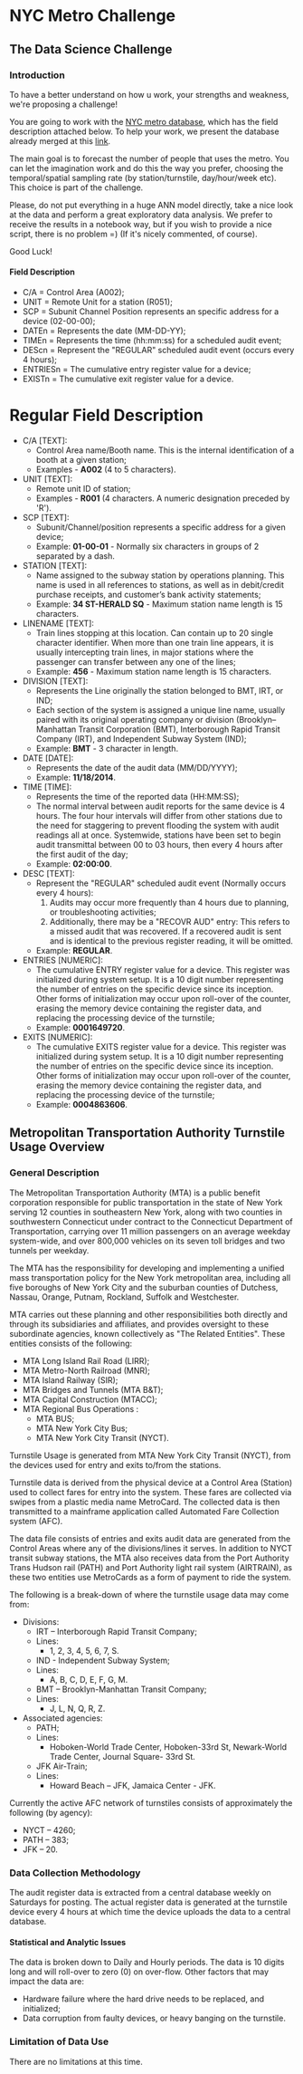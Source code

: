# NYC Metro Challenge

## The Data Science Challenge

### Introduction

To have a better understand on how u work, your strengths and weakness, we're proposing a challenge!

You are going to work with the [NYC metro database](http://web.mta.info/developers/turnstile.html), which has the field description attached below. To help your work, we present the database already merged at this [link](https://drive.google.com/file/d/1VnNIZMOVHTX2hE9zasi8PQQNd9xwwdYL/view).

The main goal is to forecast the number of people that uses the metro. You can let the imagination work and do this the way you prefer, choosing the temporal/spatial sampling rate (by station/turnstile, day/hour/week etc). This choice is part of the challenge.

Please, do not put everything in a huge ANN model directly, take a nice look at the data and perform a great exploratory data analysis. We prefer to receive the results in a notebook way, but if you wish to provide a nice script, there is no problem =) (If it's nicely commented, of course).

Good Luck!

#### Field Description

- C/A = Control Area (A002);
- UNIT = Remote Unit for a station (R051);
- SCP = Subunit Channel Position represents an specific address for a device (02-00-00);
- DATEn = Represents the date (MM-DD-YY);
- TIMEn = Represents the time (hh:mm:ss) for a scheduled audit event;
- DEScn = Represent the "REGULAR" scheduled audit event (occurs every 4 hours);
- ENTRIESn = The cumulative entry register value for a device;
- EXISTn = The cumulative exit register value for a device.

# Regular Field Description

- C/A [TEXT]:
    - Control Area name/Booth name. This is the internal identification of a booth at a given station;
    - Examples - **A002** (4 to 5 characters).
- UNIT [TEXT]:
    - Remote unit ID of station;
    - Examples - **R001** (4 characters. A numeric designation preceded by 'R').
- SCP [TEXT]:
    - Subunit/Channel/position represents a specific address for a given device;
    - Example: **01-00-01** - Normally six characters in groups of 2 separated by a dash.
- STATION [TEXT]:
    - Name assigned to the subway station by operations planning. This name is used in all references to stations, as well as in debit/credit purchase receipts, and customer’s bank activity statements;
    - Example: **34 ST-HERALD SQ** - Maximum station name length is 15 characters.
- LINENAME [TEXT]:
    - Train lines stopping at this location. Can contain up to 20 single character identifier. When more than one train line appears, it is usually intercepting train lines, in major stations where the passenger can transfer between any one of the lines;
    - Example: **456** - Maximum station name length is 15 characters.
- DIVISION [TEXT]:
    - Represents the Line originally the station belonged to BMT, IRT, or IND;
    - Each section of the system is assigned a unique line name, usually paired with its original operating company or division (Brooklyn–Manhattan Transit Corporation (BMT), Interborough Rapid Transit Company (IRT), and Independent Subway System (IND);
    - Example: **BMT** - 3 character in length.
- DATE [DATE]:
    - Represents the date of the audit data (MM/DD/YYYY);
    - Example: **11/18/2014**.
- TIME [TIME]:
    - Represents the time of the reported data (HH:MM:SS);
    - The normal interval between audit reports for the same device is 4 hours. The four hour intervals will differ from other stations due to the need for staggering to prevent flooding the system with audit readings all at once. Systemwide, stations have been set to begin audit transmittal between 00 to 03 hours, then every 4 hours after the first audit of the day;
    - Example: **02:00:00**.
- DESC [TEXT]:
    - Represent the "REGULAR" scheduled audit event (Normally occurs every 4 hours):
        1. Audits may occur more frequently than 4 hours due to planning, or troubleshooting activities;
        2. Additionally, there may be a "RECOVR AUD" entry: This refers to a missed audit that was recovered. If a recovered audit is sent and is identical to the previous register reading, it will be omitted.
    - Example: **REGULAR**.
- ENTRIES [NUMERIC]:
    - The cumulative ENTRY register value for a device. This register was initialized during system setup. It is a 10 digit number representing the number of entries on the specific device since its inception. Other forms of initialization may occur upon roll-over of the counter, erasing the memory device containing the register data, and replacing the processing device of the turnstile;
    - Example: **0001649720**.
- EXITS [NUMERIC]:
    - The cumulative EXITS register value for a device. This register was initialized during system setup. It is a 10 digit number representing the number of entries on the specific device since its inception. Other forms of initialization may occur upon roll-over of the counter, erasing the memory device containing the register data, and replacing the processing device of the turnstile;
    - Example: **0004863606**.

## Metropolitan Transportation Authority Turnstile Usage Overview

### General Description

The Metropolitan Transportation Authority (MTA) is a public benefit corporation responsible for public transportation in the state of New York serving 12 counties in southeastern New York, along with two counties in southwestern Connecticut under contract to the Connecticut Department of Transportation, carrying over 11 million passengers on an average weekday system-wide, and over 800,000 vehicles on its seven toll bridges and two tunnels per weekday.

The MTA has the responsibility for developing and implementing a unified mass transportation policy for the New York metropolitan area, including all five boroughs of New York City and the suburban counties of Dutchess, Nassau, Orange, Putnam, Rockland, Suffolk and Westchester.

MTA carries out these planning and other responsibilities both directly and through its subsidiaries and affiliates, and provides oversight to these subordinate agencies, known collectively as "The Related Entities". These entities consists of the following:

- MTA Long Island Rail Road (LIRR);
- MTA Metro-North Railroad (MNR);
- MTA Island Railway (SIR);
- MTA Bridges and Tunnels (MTA B&T);
- MTA Capital Construction (MTACC);
- MTA Regional Bus Operations :
    - MTA BUS;
    - MTA New York City Bus;
    - MTA New York City Transit (NYCT).

Turnstile Usage is generated from MTA New York City Transit (NYCT), from the devices used for entry and exits to/from the stations.

Turnstile data is derived from the physical device at a Control Area (Station) used to collect fares for entry into the system. These fares are collected via swipes from a plastic media name MetroCard. The collected data is then transmitted to a mainframe application called Automated Fare Collection system (AFC).

The data file consists of entries and exits audit data are generated from the Control Areas where any of the divisions/lines it serves. In addition to NYCT transit subway stations, the MTA also receives data from the Port Authority Trans Hudson rail (PATH) and Port Authority light rail system (AIRTRAIN), as these two entities use MetroCards as a form of payment to ride the system.

The following is a break-down of where the turnstile usage data may come from:

- Divisions:
    - IRT – Interborough Rapid Transit Company;
    - Lines:
        - 1, 2, 3, 4, 5, 6, 7, S.
    - IND - Independent Subway System;
    - Lines:
        - A, B, C, D, E, F, G, M.
    - BMT – Brooklyn-Manhattan Transit Company;
    - Lines:
        - J, L, N, Q, R, Z.
- Associated agencies:
    - PATH;
    - Lines:
        - Hoboken-World Trade Center, Hoboken-33rd St, Newark-World Trade Center, Journal Square- 33rd St.
    - JFK Air-Train;
    - Lines:
        - Howard Beach – JFK, Jamaica Center - JFK.

Currently the active AFC network of turnstiles consists of approximately the following (by agency):

- NYCT – 4260;
- PATH – 383;
- JFK – 20.

### Data Collection Methodology

The audit register data is extracted from a central database weekly on Saturdays for posting. The actual register data is generated at the turnstile device every 4 hours at which time the device uploads the data to a central database.

#### Statistical and Analytic Issues

The data is broken down to Daily and Hourly periods. The data is 10 digits long and will roll-over to zero (0) on over-flow. Other factors that may impact the data are:
- Hardware failure where the hard drive needs to be replaced, and initialized;
- Data corruption from faulty devices, or heavy banging on the turnstile.

### Limitation of Data Use

There are no limitations at this time.
